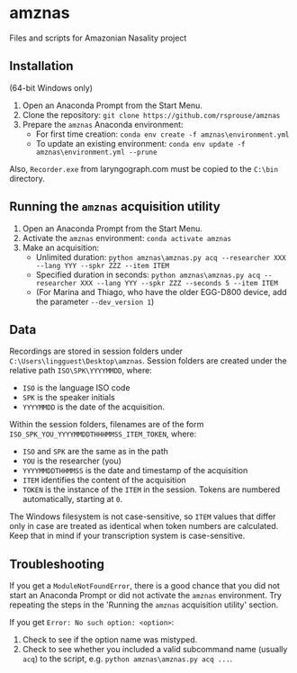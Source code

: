 # amznas
Files and scripts for Amazonian Nasality project

## Installation

(64-bit Windows only)

1. Open an Anaconda Prompt from the Start Menu.
1. Clone the repository: `git clone https://github.com/rsprouse/amznas`
1. Prepare the `amznas` Anaconda environment:
    * For first time creation: `conda env create -f amznas\environment.yml`
    * To update an existing environment: `conda env update -f amznas\environment.yml --prune`

Also, `Recorder.exe` from laryngograph.com must be copied to the `C:\bin` directory.

## Running the `amznas` acquisition utility

1. Open an Anaconda Prompt from the Start Menu.
1. Activate the `amznas` environment: `conda activate amznas`
1. Make an acquisition:
    * Unlimited duration: `python amznas\amznas.py acq --researcher XXX --lang YYY --spkr ZZZ --item ITEM`
    * Specified duration in seconds: `python amznas\amznas.py acq --researcher XXX --lang YYY --spkr ZZZ --seconds 5 --item ITEM`
    * (For Marina and Thiago, who have the older EGG-D800 device, add the parameter `--dev_version 1`)

## Data

Recordings are stored in session folders under `C:\Users\lingguest\Desktop\amznas`. Session folders are created under the relative path `ISO\SPK\YYYYMMDD`, where:
* `ISO` is the language ISO code
* `SPK` is the speaker initials
* `YYYYMMDD` is the date of the acquisition.

Within the session folders, filenames are of the form `ISO_SPK_YOU_YYYYMMDDTHHHMMSS_ITEM_TOKEN`, where:
* `ISO` and `SPK` are the same as in the path
* `YOU` is the researcher (you)
* `YYYYMMDDTHHMMSS` is the date and timestamp of the acquisition
* `ITEM` identifies the content of the acquisition
* `TOKEN` is the instance of the `ITEM` in the session. Tokens are numbered automatically, starting at `0`.

The Windows filesystem is not case-sensitive, so `ITEM` values that differ only in case are treated as identical when token numbers are calculated. Keep that in mind if your transcription system is case-sensitive.

## Troubleshooting

If you get a `ModuleNotFoundError`, there is a good chance that you did not start an Anaconda Prompt or did not activate the `amznas` environment. Try repeating the steps in the 'Running the `amznas` acquisition utility' section.

If you get `Error: No such option: <option>`:
1. Check to see if the option name was mistyped.
1. Check to see whether you included a valid subcommand name (usually `acq`) to the script, e.g. `python amznas\amznas.py acq ...`.

